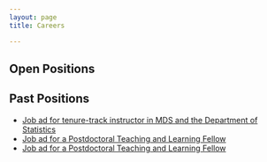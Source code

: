 ```yaml
---
layout: page
title: Careers

---
```


## Open Positions

## Past Positions
* [Job ad for tenure-track instructor in MDS and the Department of Statistics](https://www.stat.ubc.ca/mds-instructor-1-position)
* [Job ad for a Postdoctoral Teaching and Learning Fellow](https://github.com/UBC-MDS/UBC-MDS.github.io/blob/master/ads/StatTF2017.md)
* [Job ad for a Postdoctoral Teaching and Learning Fellow](https://github.com/UBC-MDS/mds-stats-teaching-fellow)
